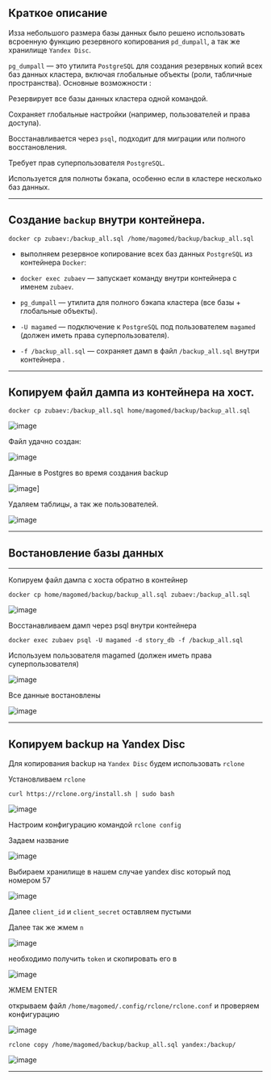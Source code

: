 ## Краткое описание
Изза небольшого размера базы данных было решено использовать всроенную функцию резервного копирования `pd_dumpall`, а так же хранилище `Yandex Disc`.


`pg_dumpall` — это утилита `PostgreSQL` для создания резервных копий всех баз данных кластера, включая глобальные объекты (роли, табличные пространства).
Основные возможности :

Резервирует все базы данных кластера одной командой.

Сохраняет глобальные настройки (например, пользователей и права доступа).

Восстанавливается через `psql`, подходит для миграции или полного восстановления.

Требует прав суперпользователя `PostgreSQL`.

Используется для полноты бэкапа, особенно если в кластере несколько баз данных.


***
## Создание `backup` внутри контейнера.

`docker cp zubaev:/backup_all.sql /home/magomed/backup/backup_all.sql`

- выполняем резервное копирование всех баз данных `PostgreSQL` из контейнера `Docker`:

- `docker exec zubaev` — запускает команду внутри контейнера с именем `zubaev`.
- `pg_dumpall` — утилита для полного бэкапа кластера (все базы + глобальные объекты).
- `-U magamed` — подключение к `PostgreSQL` под пользователем `magamed` (должен иметь права суперпользователя).
- `-f /backup_all.sql` — сохраняет дамп в файл `/backup_all.sql` внутри контейнера .
***
## Копируем файл дампа из контейнера на хост.

`docker cp zubaev:/backup_all.sql home/magomed/backup/backup_all.sql`

![image](https://github.com/user-attachments/assets/b14f2969-9c5f-4757-a21f-838664e8d42a)

Файл удачно создан:

![image](https://github.com/user-attachments/assets/44d98ba0-4d5d-4502-9b7f-2e7ff8645f14)

Данные в Postgres во время создания backup

![image](https://github.com/user-attachments/assets/ae373e78-730e-4794-b0b1-7905ff8662f5)]

Удаляем таблицы, а так же пользователей.

![image](https://github.com/user-attachments/assets/77ca681a-3abe-41da-a7a8-f51aeb0e20e2)

***
## Востановление базы данных


***
Копируем файл дампа с хоста обратно в контейнер

`docker cp home/magomed/backup/backup_all.sql zubaev:/backup_all.sql`

![image](https://github.com/user-attachments/assets/841b3fae-2229-4340-b4a3-217ea13e9caa)

Восстанавливаем дамп через psql внутри контейнера

`docker exec zubaev psql -U magamed -d story_db -f /backup_all.sql`

Используем пользователя magamed (должен иметь права суперпользователя)

![image](https://github.com/user-attachments/assets/99eec0ca-53fc-4c01-8789-78498bfefba7)

Все данные востановлены

![image](https://github.com/user-attachments/assets/b013ca5c-6639-486c-99c0-b8ab78c18566)


***
## Копируем backup на Yandex Disc

Для копирования backup на `Yandex Disc` будем использовать `rclone`

Установливаем `rclone`

`curl https://rclone.org/install.sh | sudo bash`

![image](https://github.com/user-attachments/assets/1df25f85-e5d5-4442-854c-f26068c92bd1)

Настроим конфигурацию командой  `rclone config`

Задаем название 

![image](https://github.com/user-attachments/assets/640eddb3-734d-437b-ba3c-5d8689aaf469)

Выбираем хранилище в нашем случае yandex disc который под номером 57

![image](https://github.com/user-attachments/assets/f164fa25-20fc-474d-9fb7-84b9a0878686)

Далее `client_id` и `client_secret` оставляем пустыми

Далее так же жмем  `n`

![image](https://github.com/user-attachments/assets/18b90110-b0e0-4662-b9d1-b3f3ed3d9eef)

необходимо получить `token` и скопировать его в 

![image](https://github.com/user-attachments/assets/a4d02591-88ef-4bec-96e2-99a5f7117cad)

ЖМЕМ ENTER 

открываем файл `/home/magomed/.config/rclone/rclone.conf` и проверяем конфигурацию 

![image](https://github.com/user-attachments/assets/118fe6ca-4613-431c-bf3d-96e8a6c87328)


`rclone copy /home/magomed/backup/backup_all.sql yandex:/backup/`

![image](https://github.com/user-attachments/assets/45eb9f35-00eb-463c-b899-cb3fa57d00cc)
***
